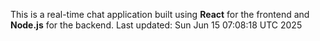 This is a real-time chat application built using **React** for the frontend and **Node.js** for the backend.
Last updated: Sun Jun 15 07:08:18 UTC 2025
